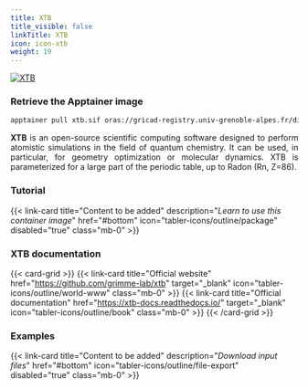 ```yaml
---
title: XTB
title_visible: false
linkTitle: XTB
icon: icon-xtb
weight: 19
---
```


<a href="https://github.com/grimme-lab/xtb" target="_blank" class="codes-pages-top-logo">
  <img alt="XTB" class="logo-xtb"/>
</a>

### Retrieve the Apptainer image

```bash
apptainer pull xtb.sif oras://gricad-registry.univ-grenoble-alpes.fr/diamond/apptainer/apptainer-singularity-projects/xtb-from-guix.sif:latest
```

<div align="justify">

**XTB** is an open-source scientific computing software designed to perform atomistic simulations in the field of quantum chemistry. It can be used, in particular, for geometry optimization or molecular dynamics. XTB is parameterized for a large part of the periodic table, up to Radon (Rn, Z=86).

</div>

<h3 class="mb-1">Tutorial</h3>

{{< link-card title="Content to be added" description="<i>Learn to use this container image</i>" href="#bottom" icon="tabler-icons/outline/package" disabled="true" class="mb-0" >}}

<h3 class="mb-1 mt-3">XTB documentation</h3>

{{< card-grid >}}
{{< link-card title="Official website" href="https://github.com/grimme-lab/xtb" target="_blank" icon="tabler-icons/outline/world-www" class="mb-0" >}}
{{< link-card title="Official documentation" href="https://xtb-docs.readthedocs.io/" target="_blank" icon="tabler-icons/outline/book" class="mb-0" >}}
{{< /card-grid >}}

<h3 class="mb-1 mt-3">Examples</h3>

{{< link-card title="Content to be added" description="<i>Download input files</i>" href="#bottom" icon="tabler-icons/outline/file-export" disabled="true" class="mb-0" >}}
